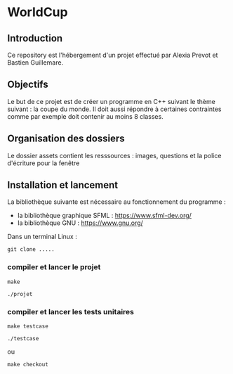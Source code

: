 # WorldCup
## Introduction
Ce repository est l'hébergement d'un projet effectué par Alexia Prevot et Bastien Guillemare.

## Objectifs
Le but de ce projet est de créer un programme en C++ suivant le thème suivant : la coupe du monde. Il doit aussi répondre à certaines contraintes comme par exemple doit contenir au moins 8 classes.

## Organisation des dossiers

Le dossier assets contient les resssources : images, questions et la police d'écriture pour la fenêtre

## Installation et lancement

La bibliothèque suivante est nécessaire au fonctionnement du programme :
- la bibliothèque graphique SFML : https://www.sfml-dev.org/
- la bibliothèque GNU : https://www.gnu.org/



Dans un terminal Linux :  
```
git clone .....
```
### compiler et lancer le projet
```
make 

./projet
```
### compiler et lancer les tests unitaires
```
make testcase

./testcase
```
ou 

```
make checkout
```



